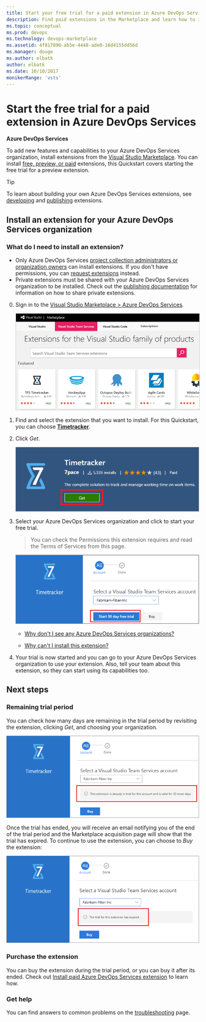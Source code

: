 ```yaml
---
title: Start your free trial for a paid extension in Azure DevOps Services | Azure DevOps Services (Visual Studio Online)
description: Find paid extensions in the Marketplace and learn how to install them and start your free trial period. 
ms.topic: conceptual
ms.prod: devops
ms.technology: devops-marketplace
ms.assetid: 4f017896-ab5e-4448-ade0-16d4155dd56d 
ms.manager: douge
ms.author: elbatk
author: elbatk
ms.date: 10/10/2017
monikerRange: 'vsts'
---
```




# Start the free trial for a paid extension in Azure DevOps Services

**Azure DevOps Services**

To add new features and capabilities to your Azure DevOps Services organization, install extensions from the [Visual Studio Marketplace](https://marketplace.visualstudio.com/vsts). You can install [free, preview, or paid](./faq-extensions.md#difference) extensions, this Quickstart covers starting the free trial for a preview extension. 

> [!TIP]
> To learn about building your own Azure DevOps Services extensions, see [developing](http://aka.ms/vsoextensions) and 
> [publishing](http://aka.ms/vsmarketplace-publish) extensions.

<a name="install-extension"></a>
## Install an extension for your Azure DevOps Services organization

### What do I need to install an extension?
* Only Azure DevOps Services [project collection administrators or organization owners](faq-extensions.md#find-owner) can install extensions. If you don't have permissions, you can [request extensions](request-vsts-extension.md) instead. 
* Private extensions must be shared with your Azure DevOps Services organization to be installed. Check out the
[publishing documentation](../extend/publish/overview.md#upload) for information on how to share private extensions.


0.  Sign in to the [Visual Studio Marketplace > Azure DevOps Services](https://marketplace.visualstudio.com/vsts).
	
	<img alt="Visual Studio Marketplace" src="_img/get-vsts-extensions/marketplace.png" style="border: 1px solid #CCCCCC" />

0.	Find and select the extension that you want to install. For this Quickstart, you can choose [**Timetracker**](https://marketplace.visualstudio.com/items?itemName=Berichthaus.TfsTimetracker).

0.	Click *Get*.

	![Get preview extension](_img/get-vsts-extensions/get-preview-extension.png)

0.  Select your Azure DevOps Services organization and click to start your free trial. 

    > You can check the Permissions this extension requires and read the Terms of Services from this page. 

	![Select Azure DevOps Services organization for this extension](_img/get-vsts-extensions/click-start-trial.png)

	*	[Why don't I see any Azure DevOps Services organizations?](./faq-extensions.md#no-organizations) 

	*	[Why can't I install this extension?](./faq-extensions.md#no-permissions) 

0. Your trial is now started and you can go to your Azure DevOps Services organization to use your extension. Also, tell your team about this extension, so they can start using its capabilities too.


## Next steps

### Remaining trial period
You can check how many days are remaining in the trial period by revisiting the extension, clicking *Get*, and choosing your organization.

![Check trial period](_img/get-vsts-extensions/check-trial-period.png)

Once the trial has ended, you will receive an email notifying you of the end of the trial period and the Marketplace acquisition page will show that the trial has expired. To continue to use the extension, you can choose to *Buy* the extension:

![Extension trial period ended](_img/get-vsts-extensions/trial-expired.png)

### Purchase the extension
You can buy the extension during the trial period, or you can buy it after its ended. Check out [Install paid Azure DevOps Services extension](./install-paid-vsts-extension.md) to learn how.

### Get help
You can find answers to common problems on the [troubleshooting](faq-extensions.md) page.
